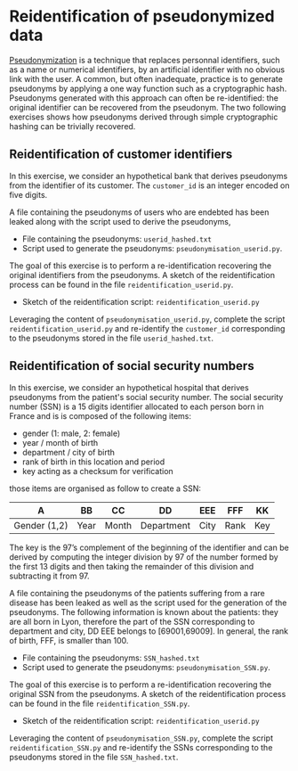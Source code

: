 # Reidentification of pseudonymized data

[Pseudonymization](https://en.wikipedia.org/wiki/Pseudonymization)  is a technique that replaces personnal identifiers, such as a name or numerical identifiers, by an artificial identifier with no obvious link with the user. A common, but often inadequate,  practice is to generate pseudonyms by applying a one way function such as a cryptographic hash. Pseudonyms generated with this approach can often be re-identified: the original identifier can be recovered from the pseudonym. The two following exercises shows how pseudonyms derived through simple cryptographic hashing can be trivially recovered. 
  

## Reidentification of customer identifiers

In this exercise, we consider an hypothetical bank that derives  pseudonyms from the identifier of its customer. The `customer_id` is an integer encoded on five digits.

A file containing the pseudonyms of users who are endebted  has been leaked along with the script used to derive the pseudonyms,

* File containing the pseudonyms: `userid_hashed.txt`
* Script used to generate the pseudonyms: `pseudonymisation_userid.py`. 

The goal of this exercise is to perform a re-identification recovering the original identifiers from the pseudonyms.  A sketch of the reidentification process can be found in the file `reidentification_userid.py`.

* Sketch of the reidentification script: `reidentification_userid.py`

Leveraging the content of `pseudonymisation_userid.py`, complete the script `reidentification_userid.py` and  re-identify the `customer_id` corresponding to the pseudonyms stored in the file `userid_hashed.txt`. 


## Reidentification of social security numbers

In this exercise, we consider an hypothetical hospital that derives pseudonyms from the patient's social security number. The social security number (SSN) is a 15 digits identifier allocated to each person born in France and is is composed of the following items:

* gender (1: male, 2: female) 
* year / month of birth
* department / city of birth
* rank of birth in this location and period
* key acting as a checksum for verification

those items are organised as follow to create a SSN:

| A  | BB   | CC  | DD  |  EEE  | FFF | KK |
|---|---|---|---|---|---|---|
| Gender (1,2) | Year    | Month | Department |  City  | Rank | Key |

The key is the 97’s complement of the beginning of the identifier and can be derived by  computing the integer division by 97 of the number formed by the first 13 digits and then taking the remainder of this division and subtracting it from 97.

A file containing the pseudonyms of the patients suffering from a rare disease has been leaked as well as the script used for the generation of the pseudonyms. The following information is known about the patients: they are all born in Lyon, therefore the part of the SSN corresponding to department and city, DD EEE belongs to [69001,69009]. In general, the rank of birth, FFF, is smaller than 100.


* File containing the pseudonyms: `SSN_hashed.txt`
* Script used to generate the pseudonyms: `pseudonymisation_SSN.py`. 

The goal of this exercise is to perform a re-identification recovering the original SSN from the pseudonyms.  A sketch of the reidentification process can be found in the file `reidentification_SSN.py`.

* Sketch of the reidentification script: `reidentification_userid.py`


Leveraging the content of `pseudonymisation_SSN.py`, complete the script `reidentification_SSN.py` and  re-identify the SSNs corresponding to the pseudonyms stored in the file `SSN_hashed.txt`. 

